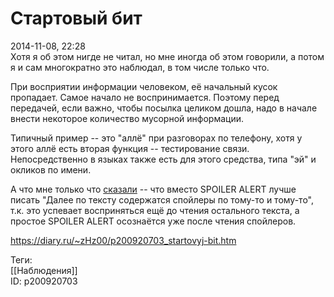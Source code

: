 Стартовый бит
==============

   
 2014-11-08, 22:28   
  Хотя я об этом нигде не читал, но мне иногда об этом говорили, а потом я и сам многократно это наблюдал, в том числе только что.   
   
 При восприятии информации человеком, её начальный кусок пропадает. Самое начало не воспринимается. Поэтому перед передачей, если важно, чтобы посылка целиком дошла, надо в начале внести некоторое количество мусорной информации.   
   
 Типичный пример -- это "аллё" при разговорах по телефону, хотя у этого аллё есть вторая функция -- тестирование связи. Непосредственно в языках также есть для этого средства, типа "эй" и окликов по имени.   
   
 А что мне только что  [сказали](Г.Ф.%20Лавкрафт%20%20Зов%20Ктулху,%20Шепчущий%20из%20тьмы,%20Хребты%20безумия)  -- что вместо SPOILER ALERT лучше писать "Далее по тексту содержатся спойлеры по тому-то и тому-то", т.к. это успевает восприняться ещё до чтения остального текста, а простое SPOILER ALERT осознаётся уже после чтения спойлеров.   
    
 <https://diary.ru/~zHz00/p200920703_startovyj-bit.htm>   
   
 Теги:   
 [[Наблюдения]]   
 ID: p200920703